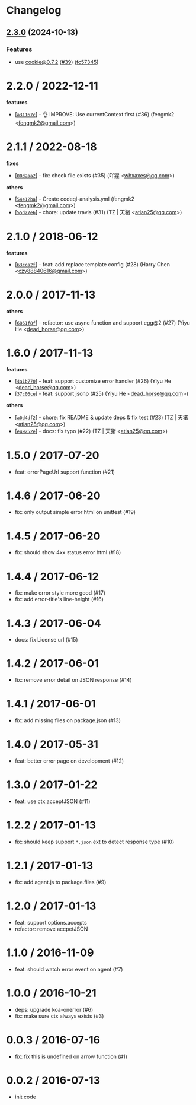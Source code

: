 # Changelog

## [2.3.0](https://github.com/eggjs/egg-onerror/compare/v2.2.0...v2.3.0) (2024-10-13)


### Features

* use cookie@0.7.2 ([#39](https://github.com/eggjs/egg-onerror/issues/39)) ([fc57345](https://github.com/eggjs/egg-onerror/commit/fc57345661ab6771d74ca5678438bfe7983929a1))

2.2.0 / 2022-12-11
==================

**features**
  * [[`a31167c`](http://github.com/eggjs/egg-onerror/commit/a31167ccf6ecc35d51b129299271588b32a51350)] - 👌 IMPROVE: Use currentContext first (#36) (fengmk2 <<fengmk2@gmail.com>>)

2.1.1 / 2022-08-18
==================

**fixes**
  * [[`00d2aa2`](http://github.com/eggjs/egg-onerror/commit/00d2aa2a073048dec9b9fc0fd0d868ecc0446830)] - fix: check file exists (#35) (吖猩 <<whxaxes@qq.com>>)

**others**
  * [[`54e12ba`](http://github.com/eggjs/egg-onerror/commit/54e12baa2eab9b47a2acd6ba0e6f6a0e55c92fc0)] - Create codeql-analysis.yml (fengmk2 <<fengmk2@gmail.com>>)
  * [[`55d27e6`](http://github.com/eggjs/egg-onerror/commit/55d27e60a9f1094e1a4555e82b47cab4799a57f8)] - chore: update travis (#31) (TZ | 天猪 <<atian25@qq.com>>)

2.1.0 / 2018-06-12
==================

**features**
  * [[`63cca2f`](http://github.com/eggjs/egg-onerror/commit/63cca2f3fb087583459e26e38c3874285b14aefd)] - feat: add replace template config (#28) (Harry Chen <<czy88840616@gmail.com>>)

2.0.0 / 2017-11-13
==================

**others**
  * [[`6861f8f`](http://github.com/eggjs/egg-onerror/commit/6861f8fb5df4a210afca2c7454dcca4ec1ccbae4)] - refactor: use async function and support egg@2 (#27) (Yiyu He <<dead_horse@qq.com>>)

1.6.0 / 2017-11-13
==================

**features**
  * [[`4a1b770`](http://github.com/eggjs/egg-onerror/commit/4a1b7707b28d3cc1e8bd69f4cca606305c507248)] - feat: support customize error handler (#26) (Yiyu He <<dead_horse@qq.com>>)
  * [[`37c06ce`](http://github.com/eggjs/egg-onerror/commit/37c06ce45fb671a3087f4e74aafcef1ac122360d)] - feat: support jsonp (#25) (Yiyu He <<dead_horse@qq.com>>)

**others**
  * [[`a0d4df2`](http://github.com/eggjs/egg-onerror/commit/a0d4df2830bf58903dd27e277f963e3d52d32587)] - chore: fix README & update deps & fix test (#23) (TZ | 天猪 <<atian25@qq.com>>)
  * [[`e49252e`](http://github.com/eggjs/egg-onerror/commit/e49252e3a648abbefc562635e163c4b9dd28e57d)] - docs: fix typo (#22) (TZ | 天猪 <<atian25@qq.com>>)

1.5.0 / 2017-07-20
==================

  * feat: errorPageUrl support function (#21)

1.4.6 / 2017-06-20
==================

  * fix: only output simple error html on unittest (#19)

1.4.5 / 2017-06-20
==================

  * fix: should show 4xx status error html (#18)

1.4.4 / 2017-06-12
==================

  * fix: make error style more good (#17)
  * fix: add error-title's line-height (#16)

1.4.3 / 2017-06-04
==================

  * docs: fix License url (#15)

1.4.2 / 2017-06-01
==================

  * fix: remove error detail on JSON response (#14)

1.4.1 / 2017-06-01
==================

  * fix: add missing files on package.json (#13)

1.4.0 / 2017-05-31
==================

  * feat: better error page on development (#12)

1.3.0 / 2017-01-22
==================

  * feat: use ctx.acceptJSON (#11)

1.2.2 / 2017-01-13
==================

  * fix: should keep support `*.json` ext to detect response type (#10)

1.2.1 / 2017-01-13
==================

  * fix: add agent.js to package.files (#9)

1.2.0 / 2017-01-13
==================

  * feat: support options.accepts
  * refactor: remove accpetJSON

1.1.0 / 2016-11-09
==================

  * feat: should watch error event on agent (#7)

1.0.0 / 2016-10-21
==================

  * deps: upgrade koa-onerror (#6)
  * fix: make sure ctx always exists (#3)

0.0.3 / 2016-07-16
==================

  * fix: fix this is undefined on arrow function (#1)

0.0.2 / 2016-07-13
==================
  * init code

